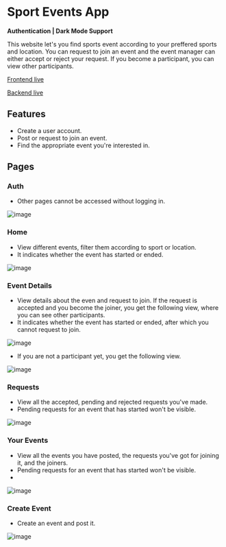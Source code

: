 # Sport Events App

**Authentication | Dark Mode Support**

This website let's you find sports event according to your preffered sports and location. You can request to join an event and the event manager can either accept or reject your request. If you become a participant, you can view other participants.

[Frontend live](https://frontend-mu-topaz.vercel.app/)

[Backend live](https://watery-massive-catfish.glitch.me)

## Features
- Create a user account. 
- Post or request to join an event.
- Find the appropriate event you're interested in.

## Pages
### Auth 
- Other pages cannot be accessed without logging in.

![image](https://github.com/RimRaider639/sport-events-app/assets/112859531/bdffd2c1-6b2c-406f-92a4-0e9636e467fc)

### Home
- View different events, filter them according to sport or location.
- It indicates whether the event has started or ended.

![image](https://github.com/RimRaider639/sport-events-app/assets/112859531/a0fefce8-1df2-482d-b1e4-78e1d9251396)

### Event Details
- View details about the even and request to join. If the request is accepted and you become the joiner, you get the following view, where you can see other participants.
- It indicates whether the event has started or ended, after which you cannot request to join.

![image](https://github.com/RimRaider639/sport-events-app/assets/112859531/0b7ad272-55e9-4c21-a407-50cc80503b2e)

- If you are not a participant yet, you get the following view.

![image](https://github.com/RimRaider639/sport-events-app/assets/112859531/888b8365-a16f-40c4-b5b6-c96a92dc8a62)

### Requests
- View all the accepted, pending and rejected requests you've made. 
- Pending requests for an event that has started won't be visible.
 
![image](https://github.com/RimRaider639/sport-events-app/assets/112859531/81edfd6d-ad31-4323-b511-6b134ea1a627)

### Your Events
- View all the events you have posted, the requests you've got for joining it, and the joiners.
- Pending requests for an event that has started won't be visible.
- 
![image](https://github.com/RimRaider639/sport-events-app/assets/112859531/68521870-e909-4d01-82f8-42f497b76fea)

### Create Event
- Create an event and post it.

![image](https://github.com/RimRaider639/sport-events-app/assets/112859531/fd496beb-877b-45e2-9656-b38e82b6d602)

